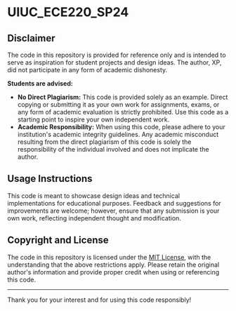 # UIUC_ECE220_SP24

## Disclaimer

The code in this repository is provided for reference only and is intended to serve as inspiration for student projects and design ideas. The author, XP, did not participate in any form of academic dishonesty.

**Students are advised:**
- **No Direct Plagiarism:** This code is provided solely as an example. Direct copying or submitting it as your own work for assignments, exams, or any form of academic evaluation is strictly prohibited. Use this code as a starting point to inspire your own independent work.
- **Academic Responsibility:** When using this code, please adhere to your institution's academic integrity guidelines. Any academic misconduct resulting from the direct plagiarism of this code is solely the responsibility of the individual involved and does not implicate the author.

## Usage Instructions

This code is meant to showcase design ideas and technical implementations for educational purposes. Feedback and suggestions for improvements are welcome; however, ensure that any submission is your own work, reflecting independent thought and modification.

## Copyright and License

The code in this repository is licensed under the [MIT License](LICENSE), with the understanding that the above restrictions apply. Please retain the original author's information and provide proper credit when using or referencing this code.

---

Thank you for your interest and for using this code responsibly!
